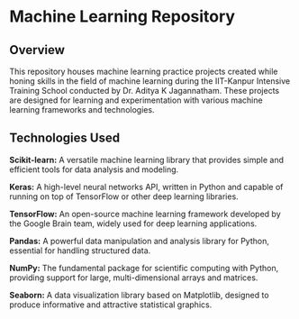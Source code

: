 # Machine Learning Repository
## Overview
This repository houses machine learning practice projects created while honing skills in the field of machine learning during the IIT-Kanpur Intensive Training School conducted by Dr. Aditya K Jagannatham. These projects are designed for learning and experimentation with various machine learning frameworks and technologies.
## Technologies Used
**Scikit-learn:** A versatile machine learning library that provides simple and efficient tools for data analysis and modeling.

**Keras:** A high-level neural networks API, written in Python and capable of running on top of TensorFlow or other deep learning libraries.

**TensorFlow:** An open-source machine learning framework developed by the Google Brain team, widely used for deep learning applications.

**Pandas:** A powerful data manipulation and analysis library for Python, essential for handling structured data.

**NumPy:** The fundamental package for scientific computing with Python, providing support for large, multi-dimensional arrays and matrices.

**Seaborn:** A data visualization library based on Matplotlib, designed to produce informative and attractive statistical graphics.
